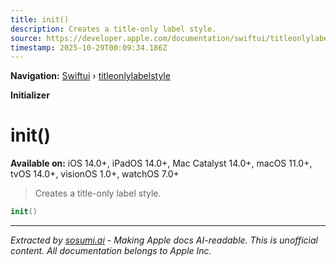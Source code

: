 ```yaml
---
title: init()
description: Creates a title-only label style.
source: https://developer.apple.com/documentation/swiftui/titleonlylabelstyle/init()
timestamp: 2025-10-29T00:09:34.186Z
---
```


**Navigation:** [Swiftui](/documentation/swiftui) › [titleonlylabelstyle](/documentation/swiftui/titleonlylabelstyle)

**Initializer**

# init()

**Available on:** iOS 14.0+, iPadOS 14.0+, Mac Catalyst 14.0+, macOS 11.0+, tvOS 14.0+, visionOS 1.0+, watchOS 7.0+

> Creates a title-only label style.

```swift
init()
```

---

*Extracted by [sosumi.ai](https://sosumi.ai) - Making Apple docs AI-readable.*
*This is unofficial content. All documentation belongs to Apple Inc.*
